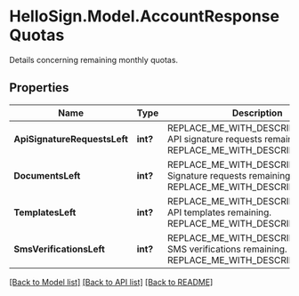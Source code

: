 # HelloSign.Model.AccountResponseQuotas
Details concerning remaining monthly quotas.

## Properties

Name | Type | Description | Notes
------------ | ------------- | ------------- | -------------
**ApiSignatureRequestsLeft** | **int?** | REPLACE_ME_WITH_DESCRIPTION_BEGIN API signature requests remaining. REPLACE_ME_WITH_DESCRIPTION_END | [optional] 
**DocumentsLeft** | **int?** | REPLACE_ME_WITH_DESCRIPTION_BEGIN Signature requests remaining. REPLACE_ME_WITH_DESCRIPTION_END | [optional] 
**TemplatesLeft** | **int?** | REPLACE_ME_WITH_DESCRIPTION_BEGIN API templates remaining. REPLACE_ME_WITH_DESCRIPTION_END | [optional] 
**SmsVerificationsLeft** | **int?** | REPLACE_ME_WITH_DESCRIPTION_BEGIN SMS verifications  remaining. REPLACE_ME_WITH_DESCRIPTION_END | [optional] 

[[Back to Model list]](../README.md#documentation-for-models) [[Back to API list]](../README.md#documentation-for-api-endpoints) [[Back to README]](../README.md)

